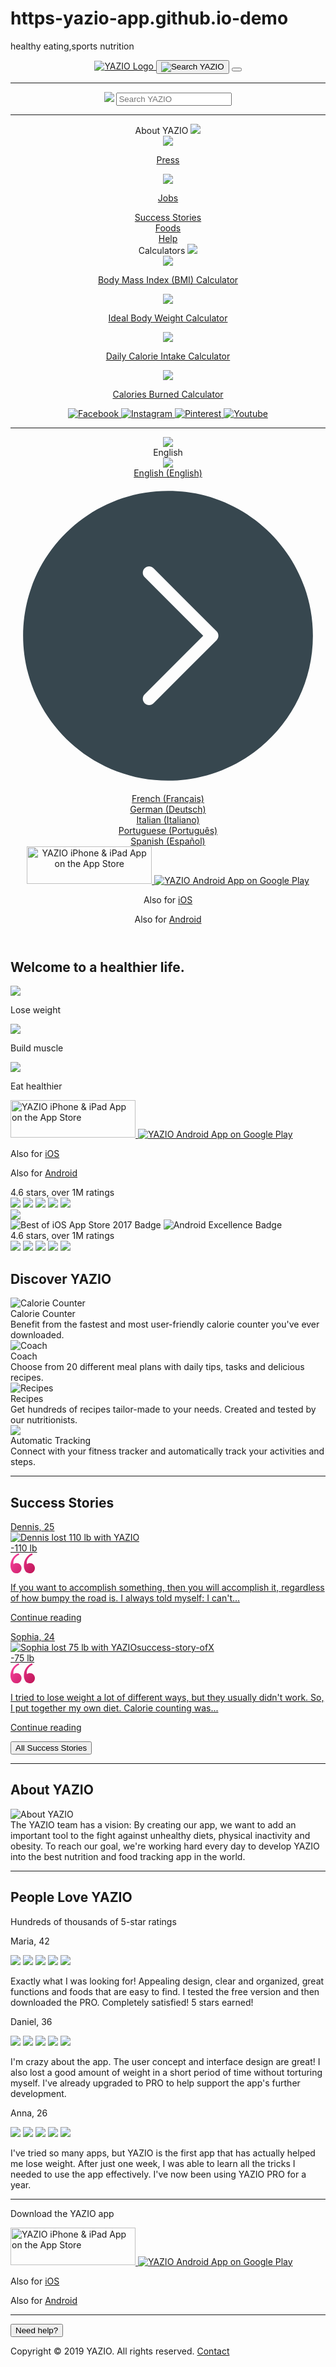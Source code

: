 # https-yazio-app.github.io-demo
healthy eating,sports nutrition
<html lang="en" class="smartbanner_show">
<head>
<meta http-equiv="content-type" content="text/html; charset=UTF-8">
<meta http-equiv="language" content="en">
<meta name="viewport" content="width=device-width, initial-scale=1 shrink-to-fit=no">
<meta name="theme-color" contents="#03a9f4">
<meta name="apple-mobile-web-app-title" content="YAZIO">
<meta name="apple-mobile-web-app-capable" content="yes">
<meta name="apple-mobile-web-app-status-bar-style" content="white">
<meta name="application-name" content="YAZIO">
<link rel="icon" href="https://www.yazio.com/favicon.ico" type="image/x-icon">
<link rel="apple-touch-icon" href="https://images.yazio.com/yz-app-icon.png">
<link rel="android-touch-icon" href="https://images.yazio.com/yz-app-icon.png">
<link rel="mask-icom" href="https://images.yazio.com/yz-app-icon.png">
<meta name="robots" content="index, follow">
<meta name="title" content="Healthy Weight Loss &amp; Eating: Lose Weight Fast with YAZIO">
<meta name="description" content="YAZIO is your app for healthy eating and weight loss. With YAZIO you lose weight fast and stay happy longer! 100% free. Welcome to a healthier life!">
<meta name="yazio-apple-itunes-app" content="app-id=946099227">
<meta name="yazio-google-play-app" content="app-id=com.yazio.android&amp;referrer=utm_source%3Dyazio.com%26utm_medium%3Dapp-banner">
<meta property="og:site_name" content="YAZIO">
<meta property="og:url" content="https://www.yazio.com/en">
<meta property="og:image" content="https://images.yazio.com/yz-app-icon.png">
<meta property="og:type" content="website">
<meta property="og:description" content="YAZIO is your app for healthy eating and weight loss. With YAZIO you lose weight fast and stay happy longer! 100% free. Welcome to a healthier life!">
<meta property="og:title" content="Healthy Weight Loss &amp; Eating: Lose Weight Fast with YAZIO">
<link rel="canonical" href="https://www.yazio.com/en">
<link rel="alternate" href="https://www.yazio.com/en" hreflang="en">
<link rel="alternate" href="https://www.yazio.com/fr" hreflang="fr">
<link rel="alternate" href="https://www.yazio.com/de" hreflang="de">
<link rel="alternate" href="https://www.yazio.com/it" hreflang="it">
<link rel="alternate" href="https://www.yazio.com/pt" hreflang="pt">
<link rel="alternate" href="https://www.yazio.com/es" hreflang="es">
<title>Healthy Weight Loss &amp; Eating: Lose Weight Fast with YAZIO</title>
<link href="https://www.yazio.com/assets/main-scripts-v2-ce97f482.css" rel="stylesheet">
<link rel="stylesheet" href="https://www.yazio.com/assets/asyncrubik-280476af.css" media="all"><script type="text/javascript" async="" src="https://www.googleadservices.com/pagead/conversion_async.js"></script><script type="text/javascript" async="" src="https://www.google-analytics.com/gtm/js?id=GTM-T9JCGNZ&amp;cid=803692244.1576674757"></script><script async="" src="https://www.google-analytics.com/analytics.js"></script><script id="asyncfont">
    /*!
     loadCSS: load a CSS file asynchronously.
     [c]2014 @scottjehl, Filament Group, Inc.
     Licensed MIT
     */
    function loadCSS(e,n,o,t){"use strict";var d=window.document.createElement("link"),i=n||window.document.getElementsByTagName("script")[0],s=window.document.styleSheets;return d.rel="stylesheet",d.href=e,d.media="only x",t&&(d.onload=t),i.parentNode.insertBefore(d,i),d.onloadcssdefined=function(n){for(var o,t=0;t<s.length;t++)s[t].href&&s[t].href.indexOf(e)>-1&&(o=!0);o?n():setTimeout(function(){d.onloadcssdefined(n)})},d.onloadcssdefined(function(){d.media=o||"all"}),d}
        loadCSS("https://www.yazio.com/assets/asyncrubik-280476af.css", document.getElementById('asyncfont'));
</script>
<script type="text/javascript">
    (function(i,s,o,g,r,a,m){i['GoogleAnalyticsObject']=r;i[r]=i[r]||function(){
        (i[r].q=i[r].q||[]).push(arguments)},i[r].l=1*new Date();a=s.createElement(o),
        m=s.getElementsByTagName(o)[0];a.async=1;a.src=g;m.parentNode.insertBefore(a,m)
    })(window,document,'script','https://www.google-analytics.com/analytics.js','ga');

    ga('create', 'UA-6126022-1', 'auto');
    ga('require', 'GTM-T9JCGNZ');
    ga('send', 'pageview');
    ga('set', 'anonymizeIp', true);

</script> 
<script async="" src="https://www.googletagmanager.com/gtag/js?id=AW-1033578364"></script>
<script>
    window.dataLayer = window.dataLayer || [];
    function gtag(){dataLayer.push(arguments);}
    gtag('js', new Date());

    gtag('config', 'AW-1033578364');
</script>
<script src="https://googleads.g.doubleclick.net/pagead/viewthroughconversion/1033578364/?random=1577212562034&amp;cv=9&amp;fst=1577212562034&amp;num=1&amp;bg=ffffff&amp;guid=ON&amp;resp=GooglemKTybQhCsO&amp;u_h=1080&amp;u_w=1920&amp;u_ah=1005&amp;u_aw=1920&amp;u_cd=24&amp;u_his=2&amp;u_tz=360&amp;u_java=false&amp;u_nplug=3&amp;u_nmime=4&amp;gtm=2oac61&amp;sendb=1&amp;ig=1&amp;data=event%3Dgtag.config&amp;frm=0&amp;url=https%3A%2F%2Fwww.yazio.com%2Fen&amp;ref=https%3A%2F%2Fwww.yazio.com%2F&amp;tiba=Healthy%20Weight%20Loss%20%26%20Eating%3A%20Lose%20Weight%20Fast%20with%20YAZIO&amp;hn=www.googleadservices.com&amp;async=1&amp;rfmt=3&amp;fmt=4"></script></head>
<body>
<header>
<nav class="navbar fixed-top">
<div class="container">
<a class="" href="https://www.yazio.com/en">
<img src="https://assets.yazio.com/frontend/images/yazio-logo.svg" class="navbar-brand header-brand_v2" alt="YAZIO Logo" type="image/svg+xml">
</a>
<button class="navbar-toggler search-button_v2 on">
<img src="https://assets.yazio.com/frontend/images/icons.svg#icon-search" class="icon-svg" alt="Search YAZIO" type="image/svg+xml">
</button>
<button class="navbar-toggler menu-button_v2 hamburger hamburger--slider" type="button">
<span class="hamburger-box">
<span class="hamburger-inner"></span>
</span>
</button>
<div class="navbar-collapse full-width hidden" id="navbarCollapseContent">
<div class="navbar-nav mr-auto mt-lg-0">
<div class="row">
<div class="col-xs-12 col-sm-12 col-md-12 col-lg-12">
<hr class="top-separator-line_v2">
<form action="https://www.yazio.com/en/search" method="get" class="form-inline my-2 my-lg-0 form-group has-search">
<img src="https://assets.yazio.com/frontend/images/icons.svg#icon-search" class="icon-svg search-icon" role="presentation" type="image/svg+xml">
<input type="text" id="q" name="q" class="form-control" value="" placeholder="Search YAZIO" required="required">
</form>
<hr class="search-separator-line_v2">
</div>
<div class="col-xs-12 col-sm-12 col-md-12 col-lg-3">
<div class="nav-item active">
<div class="nav-link" href="#" id="navbarAboutUsDropdownLink" data-toggle="dropdown" aria-haspopup="true" aria-expanded="false">
About YAZIO
<img src="https://assets.yazio.com/frontend/images/icons.svg#icon-chevron-right" class="icon-svg dropdown-toggle" role="presentation" type="image/svg+xml">
</div>
<div class="dropdown-menu js-desktop-auto-expand" aria-labelledby="navbarAboutUsDropdownLink">
<a class="dropdown-item font-body" href="http://press.yazio.com/en" target="_blank">
<img class="icon-svg icon-chevron-right-dropdown" src="https://assets.yazio.com/frontend/images/icons.svg#icon-chevron-right" role="presentation"> <p class="font-body d-inline p-0">Press</p>
</a>
<a class="dropdown-item font-body" href="http://jobs.yazio.com/" target="_blank">
<img class="icon-svg icon-chevron-right-dropdown" src="https://assets.yazio.com/frontend/images/icons.svg#icon-chevron-right" role="presentation"> <p class="font-body d-inline p-0">Jobs</p>
</a>
</div>
</div>
</div>
<div class="col-xs-12 col-sm-12 col-md-12 col-lg-3">
<div class="nav-item">
<a class="nav-link" href="https://www.yazio.com/en/success-stories">Success Stories</a>
</div>
<div class="nav-item">
<a class="nav-link" href="https://www.yazio.com/en/foods">Foods</a>
</div>
<div class="nav-item">
<a class="nav-link" href="https://help.yazio.com/hc/en-us" target="_blank">Help</a>
</div>
</div>
<div class="col-xs-12 col-sm-12 col-md-12 col-lg-3">
<div class="nav-item active">
<div class="nav-link" href="#" id="navbarCalculatorsDropdownLink" data-toggle="dropdown" aria-haspopup="false" aria-expanded="false">
Calculators
<img src="https://assets.yazio.com/frontend/images/icons.svg#icon-chevron-right" class="icon-svg dropdown-toggle" role="presentation" type="image/svg+xml">
</div>
<div class="dropdown-menu js-desktop-auto-expand" aria-labelledby="navbarCalculatorsDropdownLink">
<a class="dropdown-item font-body" href="https://www.yazio.com/en/bmi-calculator">
<img class="icon-svg icon-chevron-right-dropdown" src="https://assets.yazio.com/frontend/images/icons.svg#icon-chevron-right" role="presentation"> <p class="font-body d-inline p-0">Body Mass Index (BMI) Calculator</p>
</a>
<a class="dropdown-item font-body" href="https://www.yazio.com/en/ideal-weight-calculator">
<img class="icon-svg icon-chevron-right-dropdown" src="https://assets.yazio.com/frontend/images/icons.svg#icon-chevron-right" role="presentation"> <p class="font-body d-inline p-0">Ideal Body Weight Calculator</p>
</a>
<a class="dropdown-item font-body" href="https://www.yazio.com/en/calorie-intake-calculator">
<img class="icon-svg icon-chevron-right-dropdown" src="https://assets.yazio.com/frontend/images/icons.svg#icon-chevron-right" role="presentation"> <p class="font-body d-inline p-0">Daily Calorie Intake Calculator</p>
</a>
<a class="dropdown-item font-body" href="https://www.yazio.com/en/calories-burned-calculator">
<img class="icon-svg icon-chevron-right-dropdown" src="https://assets.yazio.com/frontend/images/icons.svg#icon-chevron-right" role="presentation"> <p class="font-body d-inline p-0">Calories Burned Calculator</p>
</a>
</div>
</div>
</div>
<div class="col-xs-12 col-sm-12 col-md-12 col-lg-3 d-flex flex-column">
<div class="social-icons_v2">
<a href="https://www.facebook.com/yazio" class="text-decoration-none" target="_blank" onclick="ga('send', 'event', 'SocialIcons', 'Menu', 'Facebook');">
<img src="https://assets.yazio.com/frontend/images/icons.svg#icon-facebook" class="icon-svg" alt="Facebook" type="image/svg+xml">
</a>
<a href="https://www.instagram.com/yazio/" class="text-decoration-none" target="_blank" onclick="ga('send', 'event', 'SocialIcons', 'Menu', 'Instagram');">
<img src="https://assets.yazio.com/frontend/images/icons.svg#icon-instagram" class="icon-svg" alt="Instagram" type="image/svg+xml">
</a>
<a href="https://www.pinterest.com/Yazio/" class="text-decoration-none" target="_blank" onclick="ga('send', 'event', 'SocialIcons', 'Menu', 'Pinterest');">
<img src="https://assets.yazio.com/frontend/images/icons.svg#icon-pinterest" class="icon-svg" alt="Pinterest" type="image/svg+xml">
 </a>
<a href="https://www.youtube.com/channel/UCsZl0cWcGS9w6fT7er-uf9w" class="text-decoration-none" target="_blank" onclick="ga('send', 'event', 'SocialIcons', 'Menu', 'Youtube');">
<img src="https://assets.yazio.com/frontend/images/icons.svg#icon-youtube" class="icon-svg clear-margin-right" alt="Youtube" type="image/svg+xml">
</a>
</div>
<hr class="menu-footer-separator">
<div class="navigation-footer_v2">
<div class="language-select-wrapper_v2">
<div class="dropup">
<a class="dropdown-toggle nav-item d-flex" id="language-select-dropdown" data-toggle="dropdown" aria-haspopup="true" aria-expanded="true">
<img src="https://assets.yazio.com/frontend/images/icons.svg#icon-globe" class="icon-svg globe-icon" role="presentation" type="image/svg+xml">
<div class="selected-language_v2 font-body" id="language-select-label">English</div>
<img src="https://assets.yazio.com/frontend/images/icons.svg#icon-chevron-right" class="icon-svg dropdown-toggle" type="image/svg+xml">
</a>
<div class="dropdown-menu language-select-dropdown_v2" aria-labelledby="language-select-dropdown">
<div class="flex-column">
<div class="d-flex flex-row language-dropdown-item_v2">
<a class="dropdown-item font-body" href="https://www.yazio.com/en" onclick="ga('send', 'event', 'LanguageSwitcher', 'Click', 'en');">
<div class="font-body d-inline p-0" role="button" aria-pressed="true">
English (English)
</div>
</a>
<svg class="icon-svg selected-language-chevron" fill="#37474f" viewBox="0 0 50 50">
<g id="icon-chevron-circle-right" class="icon">
<path d="M23,0 C10.316406,0 0,10.316406 0,23 C0,35.683594 10.316406,46 23,46 C35.683594,46 46,35.683594 46,23 C46,10.316406 35.683594,0 23,0 Z M30.707031,23.707031 L20.707031,33.707031 C20.511719,33.902344 20.257813,34.0000002 20.0000002,34.0000002 C19.742188,34.0000002 19.488281,33.902344 19.292969,33.707031 C18.902344,33.316406 18.902344,32.683594 19.292969,32.292969 L28.585938,23.0000002 L19.292969,13.707031 C18.902344,13.316406 18.902344,12.683594 19.292969,12.292969 C19.683594,11.902344 20.316406,11.902344 20.707031,12.292969 L30.707031,22.292969 C31.097656,22.683594 31.097656,23.316406 30.707031,23.707031 Z" transform="translate(2 2)"></path>
</g>
</svg>
</div>
</div>
<div class="flex-column">
<div class="d-flex flex-row language-dropdown-item_v2">
<a class="dropdown-item font-body" href="https://www.yazio.com/fr" onclick="ga('send', 'event', 'LanguageSwitcher', 'Click', 'fr');">
<div class="font-body d-inline p-0" role="button" aria-pressed="false">
French (Français)
</div>
</a>
</div>
</div>
<div class="flex-column">
<div class="d-flex flex-row language-dropdown-item_v2">
<a class="dropdown-item font-body" href="https://www.yazio.com/de" onclick="ga('send', 'event', 'LanguageSwitcher', 'Click', 'de');">
<div class="font-body d-inline p-0" role="button" aria-pressed="false">
German (Deutsch)
</div>
</a>
</div>
</div>
<div class="flex-column">
<div class="d-flex flex-row language-dropdown-item_v2">
<a class="dropdown-item font-body" href="https://www.yazio.com/it" onclick="ga('send', 'event', 'LanguageSwitcher', 'Click', 'it');">
<div class="font-body d-inline p-0" role="button" aria-pressed="false">
Italian (Italiano)
</div>
</a>
</div>
</div>
<div class="flex-column">
<div class="d-flex flex-row language-dropdown-item_v2">
<a class="dropdown-item font-body" href="https://www.yazio.com/pt" onclick="ga('send', 'event', 'LanguageSwitcher', 'Click', 'pt');">
<div class="font-body d-inline p-0" role="button" aria-pressed="false">
Portuguese (Português)
</div>
</a>
</div>
</div>
<div class="flex-column">
<div class="d-flex flex-row language-dropdown-item_v2">
<a class="dropdown-item font-body" href="https://www.yazio.com/es" onclick="ga('send', 'event', 'LanguageSwitcher', 'Click', 'es');">
<div class="font-body d-inline p-0" role="button" aria-pressed="false">
Spanish (Español)
</div>
</a>
</div>
</div>
</div>
</div>
</div>
<div class="store-badges_v2">
<a href="https://itunes.apple.com/app/apple-store/id946099227?pt=9774818&amp;ct=yaziocom-menu&amp;mt=8" class="js-ios-badge-link" target="_blank" onclick="ga('send', 'event', 'AppStore', 'Menu', 'iOS')">
<img src="https://assets.yazio.com/frontend/images/button-app-store-en.svg" alt="YAZIO iPhone &amp; iPad App on the App Store" title="YAZIO iPhone &amp; iPad App on the App Store" id="store-badges-menu-ios" class="store-img_v2 mini br-4" width="200" height="60" type="image/svg+xml">
</a>
<a href="https://play.google.com/store/apps/details?id=com.yazio.android&amp;referrer=utm_source%3Dyaziocom%26utm_medium%3Dbadge%26utm_campaign%3Dmenu%26anid%3Dadmob" class="js-android-badge-link" target="_blank" onclick="ga('send', 'event', 'AppStore', 'Menu', 'Android')">
<img src="https://assets.yazio.com/frontend/images/button-play-store-en.svg" alt="YAZIO Android App on Google Play" title="YAZIO Android App on Google Play" id="store-badges-menu-android" class="store-badge-ml mini" type="image/svg+xml">
</a>
 <p class="alt-store-ios hidden font-caption mt-2 text-center d-lg-none clear-margin-bottom">Also for <a class="textlink light font-caption" target="_blank" href="https://itunes.apple.com/app/apple-store/id946099227&amp;ct=yaziocom-menu&amp;mt=8">iOS</a></p>
<p class="alt-store-android hidden font-caption mt-2 text-center d-lg-none clear-margin-bottom">Also for <a class="textlink light font-caption" target="_blank" href="https://play.google.com/store/apps/details?id=com.yazio.android&amp;referrer=utm_source%3Dyaziocom%26utm_medium%3Dbadge%26utm_campaign%3Dmenu%26anid%3Dadmob">Android</a></p>
</div>
</div>
</div>
<div class="spacer-below-footer"></div>
</div>
</div>
</div>
</div>
</nav>
</header>
<main>
<section class="navigation-y-offset frontpage-header-container_v2">
<div class="container">
<div class="row">
<div class="col-12 col-sm-12 col-md-12 col-lg-4 mt-auto mb-auto d-flex flex-column justify-content-center">
<h1 class="mt-lg-0 mb-lg-0 clear-hypenation">Welcome to a healthier life.</h1>
<div class="list-feature-container_v2">
<div class="list-feature_v2">
<img class="icon-svg" src="https://assets.yazio.com/frontend/images/icons.svg#icon-ok-filled" type="image/svg+xml" role="presentation">
<p class="d-inline font-body">Lose weight</p>
</div>
<div class="list-feature_v2">
<img class="icon-svg" src="https://assets.yazio.com/frontend/images/icons.svg#icon-ok-filled" type="image/svg+xml" role="presentation">
<p class="d-inline font-body">Build muscle</p>
</div>
<div class="list-feature_v2">
<img class="icon-svg" src="https://assets.yazio.com/frontend/images/icons.svg#icon-ok-filled" type="image/svg+xml" role="presentation">
<p class="d-inline font-body">Eat healthier</p>
</div>
</div>
<div class="store-badges_v2 margin-top-32">
<a href="https://itunes.apple.com/app/apple-store/id946099227?pt=9774818&amp;ct=yaziocom-homepage&amp;mt=8" class="js-ios-badge-link" target="_blank" onclick="ga('send', 'event', 'AppStore', 'Homepage', 'iOS')">
<img src="https://assets.yazio.com/frontend/images/button-app-store-en.svg" alt="YAZIO iPhone &amp; iPad App on the App Store" title="YAZIO iPhone &amp; iPad App on the App Store" id="store-badges-home-ios" class="store-img_v2 small" width="200" height="60" type="image/svg+xml">
</a>
<a href="https://play.google.com/store/apps/details?id=com.yazio.android&amp;referrer=utm_source%3Dyaziocom%26utm_medium%3Dbadge%26utm_campaign%3Dhomepage%26anid%3Dadmob" class="js-android-badge-link" target="_blank" onclick="ga('send', 'event', 'AppStore', 'Homepage', 'Android')">
<img src="https://assets.yazio.com/frontend/images/button-play-store-en.svg" alt="YAZIO Android App on Google Play" title="YAZIO Android App on Google Play" id="store-badges-home-android" class="small store-badge-ml" type="image/svg+xml">
</a>
<p class="alt-store-ios hidden font-caption mt-2 text-center d-lg-none clear-margin-bottom">Also for <a class="textlink light font-caption" target="_blank" href="https://itunes.apple.com/app/apple-store/id946099227&amp;ct=yaziocom-homepage&amp;mt=8">iOS</a></p>
<p class="alt-store-android hidden font-caption mt-2 text-center d-lg-none clear-margin-bottom">Also for <a class="textlink light font-caption" target="_blank" href="https://play.google.com/store/apps/details?id=com.yazio.android&amp;referrer=utm_source%3Dyaziocom%26utm_medium%3Dbadge%26utm_campaign%3Dhomepage%26anid%3Dadmob">Android</a></p>
</div>
</div>
<div class="col-12 col-sm-12 col-md-12 col-lg-5 iphone-rating-container">
<div class="line-with-text-wrapper frontpage-ratings-mobile_v2">
<div class="text font-body">4.6 stars, over 1M ratings</div>
<span class="star-rating_v2">
<img class="icon-svg icon-star-rating_v2" src="https://assets.yazio.com/frontend/images/icons.svg#icon-star-filled" type="image/svg+xml">
<img class="icon-svg icon-star-rating_v2" src="https://assets.yazio.com/frontend/images/icons.svg#icon-star-filled" type="image/svg+xml">
<img class="icon-svg icon-star-rating_v2" src="https://assets.yazio.com/frontend/images/icons.svg#icon-star-filled" type="image/svg+xml">
<img class="icon-svg icon-star-rating_v2" src="https://assets.yazio.com/frontend/images/icons.svg#icon-star-filled" type="image/svg+xml">
<img class="icon-svg icon-star-rating_v2" src="https://assets.yazio.com/frontend/images/icons.svg#icon-star-half-filled" type="image/svg+xml">
</span>
</div>
<div class="frontpage-movie-teaser_v2" id="main-phone-mockup-wrapper"><img class="app-screen-phone_v2" src="https://images.yazio.com/frontend/mockup-iphone-6-5-diary-en.png?w=320"></div>
</div>
<div class="col-12 col-sm-12 col-md-12 col-lg-3 frontpage-badges-wrapper_v2">
<div class="excellence-badges">
<img class="badge-icon" src="https://assets.yazio.com/frontend/images/badge-app-store-best-of-2017.svg" type="image/svg+xml" alt="Best of iOS App Store 2017 Badge">
<img class="badge-icon second-badge" src="https://assets.yazio.com/frontend/images/badge-android-excellence.svg" type="image/svg+xml" alt="Android Excellence Badge">
<div class="frontpage-ratings-desktop_v2 mt-5">
<div class="text font-body">4.6 stars, over 1M ratings</div>
<span class="star-rating_v2">
<img class="icon-svg icon-star-rating_v2" src="https://assets.yazio.com/frontend/images/icons.svg#icon-star-filled" type="image/svg+xml">
<img class="icon-svg icon-star-rating_v2" src="https://assets.yazio.com/frontend/images/icons.svg#icon-star-filled" type="image/svg+xml">
<img class="icon-svg icon-star-rating_v2" src="https://assets.yazio.com/frontend/images/icons.svg#icon-star-filled" type="image/svg+xml">
<img class="icon-svg icon-star-rating_v2" src="https://assets.yazio.com/frontend/images/icons.svg#icon-star-filled" type="image/svg+xml">
<img class="icon-svg icon-star-rating_v2" src="https://assets.yazio.com/frontend/images/icons.svg#icon-star-half-filled" type="image/svg+xml">
</span>
</div>
</div>
</div>
</div>
</div>
</section>
<section class="container frontpage-meet-yazio">
<div class="row tile-wrapper">
<div class="col-12 d-flex justify-content-center">
<h2>Discover YAZIO</h2>
</div>
<div class="col-12 col-sm-12 col-md-6 col-lg-3 d-flex justify-content-center tile-container">
<div class="tile-first">
<picture data-alt="Calorie Counter" data-default-src="https://images.yazio.com/frontend/function-calorie-counter-en.png?w=250">
<source srcset="https://images.yazio.com/frontend/function-calorie-counter-en.png?w=250,
                                https://images.yazio.com/frontend/function-calorie-counter-en.png?w=500 2x">
<img src="https://images.yazio.com/frontend/function-calorie-counter-en.png?w=259" alt="Calorie Counter" title="Calorie Counter" class="tile-image">
</picture>
 <div class="text-container ">
<div class="font-subtitle">Calorie Counter</div>
<div class="font-body">Benefit from the fastest and most user-friendly calorie counter you've ever downloaded.</div>
</div>
</div>
</div>
<div class="col-12 col-sm-12 col-md-6 col-lg-3 d-flex justify-content-center tile-container">
<div class="tile">
<picture data-alt="Coach" data-default-src="https://images.yazio.com/frontend/function-coach-en.png?w=250">
<source srcset="https://images.yazio.com/frontend/function-coach-en.png?w=250,
                                https://images.yazio.com/frontend/function-coach-en.png?w=500 2x">
<img src="https://images.yazio.com/frontend/function-coach-en.png?w=259" alt="Coach" title="Coach" class="tile-image">
</picture>
<div class="text-container ">
<div class="font-subtitle">Coach</div>
<div class="font-body">Choose from 20 different meal plans with daily tips, tasks and delicious recipes.</div>
</div>
</div>
</div>
<div class="col-12 col-sm-12 col-md-6 col-lg-3 mt-0 mt-md-4 mt-lg-0 d-flex justify-content-center tile-container">
<div class="tile">
<picture data-alt="Recipes" data-default-src="https://images.yazio.com/frontend/function-recipes-en.png?w=250">
<source srcset="https://images.yazio.com/frontend/function-recipes-en.png?w=250,
                                https://images.yazio.com/frontend/function-recipes-en.png?w=500 2x">
<img src="https://images.yazio.com/frontend/function-recipes-en.png?w=259" alt="Recipes" title="Recipes" class="tile-image">
</picture>
<div class="text-container ">
<div class="font-subtitle">Recipes</div>
<div class="font-body">Get hundreds of recipes tailor-made to your needs. Created and tested by our nutritionists.</div>
</div>
</div>
</div>
<div class="col-12 col-sm-12 col-md-6 col-lg-3 mt-0 mt-md-4 mt-lg-0 d-flex justify-content-center tile-container">
<div class="tile">
<div id="automatic-tracking-img-wrapper"><img class="tile-image last-image" src="https://images.yazio.com/frontend/function-automatic-tracking-ios.png?w=500"></div>
<div class="text-container last-text-block">
<div class="font-subtitle">Automatic Tracking</div>
<div class="font-body">Connect with your fitness tracker and automatically track your activities and steps.</div>
</div>
</div>
</div>
</div>
<hr>
</section>
<section class="container frontpage-success-stories_v2">
<div class="row">
<div class="col-12 d-flex justify-content-center">
<h2>Success Stories</h2>
</div>
</div>
<div class="row mt-0">
<div class="col-12 col-sm-12 col-md-6 col-lg-6 success-story">
<a href="https://www.yazio.com/en/success-stories/1-success-story-of-dennis.html" class="text-decoration-none" onclick="ga('send', 'event', 'SuccessStory', 'FrontpageTeaser', '1')">
<article>
<div class="title">
<span class="title textlink">Dennis, 25</span>
</div>
<div class="image-before-after-container">
<picture data-alt="Dennis lost 110 lb with YAZIO" data-default-src="https://images.yazio.com/frontend/success-stories/en/1-success-story-dennis.jpg?w=357">
<source srcset="
                        https://images.yazio.com/frontend/success-stories/en/1-success-story-dennis.jpg?w=357,
                        https://images.yazio.com/frontend/success-stories/en/1-success-story-dennis.jpg?w=714 2x">
<img src="https://images.yazio.com/frontend/success-stories/en/1-success-story-dennis.jpg?w=720" alt="Dennis lost 110 lb with YAZIO" title="Dennis lost 110 lb with YAZIO" class="teaser-image">
</picture>
<div class="weight-pill font-subtitle">-110 lb</div>
</div>
</article>
<div class="quote-container_v2">
<svg class="quote_sign_v2" width="39px" height="32px" viewBox="0 0 39 32" version="1.1" xmlns="http://www.w3.org/2000/svg">
<defs>
<linearGradient x1="0%" y1="83.6584186%" x2="100%" y2="16.3415814%" id="linearGradient-1">
<stop stop-color="#F6409C" offset="0%"></stop>
<stop stop-color="#C2185B" offset="100%"></stop>
</linearGradient>
</defs>
<g id="Page-1" stroke="none" stroke-width="1" fill="none" fill-rule="evenodd">
<g id="user-quote-en" transform="translate(19.500000, 16.500000) scale(1, -1) translate(-19.500000, -16.500000) translate(-1.000000, 0.000000)" fill="url(#linearGradient-1)">
<path d="M37.67,3.35 C39.2058903,4.87598522 40.048184,6.96545194 40,9.13 C40.0868902,11.3278663 39.240562,13.4600322 37.67,15 C36.1513436,16.4694212 34.1129873,17.2782928 32,17.25 C30.3000377,17.2706832 28.6481822,16.6857987 27.34,15.6 C27.0772523,16.4650547 26.9523892,17.3660941 26.97,18.27 C27.048488,20.9378241 28.0484901,23.4961334 29.8,25.51 C31.566513,27.7855549 33.8823165,29.574883 36.53,30.71 L35.35,33 C31.3742208,31.3028649 27.9840753,28.4760051 25.6,24.87 C23.4486711,21.4499284 22.3337687,17.4800425 22.39,13.44 C22.2943169,10.5002598 23.0365104,7.59391325 24.53,5.06 C26.064244,2.41561744 28.9464953,0.849092645 32,1 C34.1335515,0.966071642 36.1859925,1.81673063 37.67,3.35 L37.67,3.35 Z M16.29,3.35 C17.8222243,4.87766873 18.6608178,6.96692335 18.61,9.13 C18.7007633,11.3265711 17.8579609,13.4590065 16.29,15 C14.7517032,16.4733053 12.6893774,17.2723216 10.56,17.22 C8.86651835,17.251107 7.21755998,16.6766312 5.91,15.6 C5.63879577,16.4633717 5.51043915,17.365246 5.53,18.27 C5.60848796,20.9378241 6.60849007,23.4961334 8.36,25.51 C10.126513,27.7855549 12.4423165,29.574883 15.09,30.71 L14,33 C10.0276153,31.2973237 6.63891618,28.47167 4.25,24.87 C2.08460625,21.4542439 0.955724128,17.4840523 1,13.44 C0.904316907,10.5002598 1.64651043,7.59391325 3.14,5.06 C4.66744963,2.43374148 7.5246193,0.870384495 10.56,1 C12.7135883,0.952969871 14.7895909,1.80438456 16.29,3.35 L16.29,3.35 Z" id="Shape"></path>
</g>
</g>
</svg>
<p class="font-body d-inline">
If you want to accomplish something, then you will accomplish it, regardless of how bumpy the road is. I always told myself: I can't...
</p><p class="textlink light">Continue reading</p>
<p></p>
</div>
</a>
</div>
<div class="col-12 col-sm-12 col-md-6 col-lg-6 success-story">
<a href="https://www.yazio.com/en/success-stories/2-success-story-of-sophia.html" class="text-decoration-none" onclick="ga('send', 'event', 'SuccessStory', 'FrontpageTeaser', '2')">
<article>
<div class="title">
<span class="title textlink">Sophia, 24</span>
</div>
<div class="image-before-after-container">
<picture data-alt="Sophia lost 75 lb with YAZIOsuccess-story-ofX" data-default-src="https://images.yazio.com/frontend/success-stories/en/2-success-story-sophia.jpg?w=357">
<source srcset="
                        https://images.yazio.com/frontend/success-stories/en/2-success-story-sophia.jpg?w=357,
                        https://images.yazio.com/frontend/success-stories/en/2-success-story-sophia.jpg?w=714 2x">
<img src="https://images.yazio.com/frontend/success-stories/en/2-success-story-sophia.jpg?w=720" alt="Sophia lost 75 lb with YAZIOsuccess-story-ofX" title="Sophia lost 75 lb with YAZIOsuccess-story-ofX" class="teaser-image">
</picture>
<div class="weight-pill font-subtitle">-75 lb</div>
</div>
</article>
<div class="quote-container_v2">
<svg class="quote_sign_v2" width="39px" height="32px" viewBox="0 0 39 32" version="1.1" xmlns="http://www.w3.org/2000/svg">
<defs>
<linearGradient x1="0%" y1="83.6584186%" x2="100%" y2="16.3415814%" id="linearGradient-1">
<stop stop-color="#F6409C" offset="0%"></stop>
<stop stop-color="#C2185B" offset="100%"></stop>
</linearGradient>
</defs>
<g id="Page-1" stroke="none" stroke-width="1" fill="none" fill-rule="evenodd">
<g id="user-quote-en" transform="translate(19.500000, 16.500000) scale(1, -1) translate(-19.500000, -16.500000) translate(-1.000000, 0.000000)" fill="url(#linearGradient-1)">
<path d="M37.67,3.35 C39.2058903,4.87598522 40.048184,6.96545194 40,9.13 C40.0868902,11.3278663 39.240562,13.4600322 37.67,15 C36.1513436,16.4694212 34.1129873,17.2782928 32,17.25 C30.3000377,17.2706832 28.6481822,16.6857987 27.34,15.6 C27.0772523,16.4650547 26.9523892,17.3660941 26.97,18.27 C27.048488,20.9378241 28.0484901,23.4961334 29.8,25.51 C31.566513,27.7855549 33.8823165,29.574883 36.53,30.71 L35.35,33 C31.3742208,31.3028649 27.9840753,28.4760051 25.6,24.87 C23.4486711,21.4499284 22.3337687,17.4800425 22.39,13.44 C22.2943169,10.5002598 23.0365104,7.59391325 24.53,5.06 C26.064244,2.41561744 28.9464953,0.849092645 32,1 C34.1335515,0.966071642 36.1859925,1.81673063 37.67,3.35 L37.67,3.35 Z M16.29,3.35 C17.8222243,4.87766873 18.6608178,6.96692335 18.61,9.13 C18.7007633,11.3265711 17.8579609,13.4590065 16.29,15 C14.7517032,16.4733053 12.6893774,17.2723216 10.56,17.22 C8.86651835,17.251107 7.21755998,16.6766312 5.91,15.6 C5.63879577,16.4633717 5.51043915,17.365246 5.53,18.27 C5.60848796,20.9378241 6.60849007,23.4961334 8.36,25.51 C10.126513,27.7855549 12.4423165,29.574883 15.09,30.71 L14,33 C10.0276153,31.2973237 6.63891618,28.47167 4.25,24.87 C2.08460625,21.4542439 0.955724128,17.4840523 1,13.44 C0.904316907,10.5002598 1.64651043,7.59391325 3.14,5.06 C4.66744963,2.43374148 7.5246193,0.870384495 10.56,1 C12.7135883,0.952969871 14.7895909,1.80438456 16.29,3.35 L16.29,3.35 Z" id="Shape"></path>
</g>
</g>
</svg>
<p class="font-body d-inline">
I tried to lose weight a lot of different ways, but they usually didn't work. So, I put together my own diet. Calorie counting was...
</p><p class="textlink light">Continue reading</p>
<p></p>
</div>
</a>
</div>
</div>
<div class="row">
 <div class="col-12 col-sm-12 col-md-12 col-lg-12">
<a href="https://www.yazio.com/en/success-stories"><button class="button-default clear-margin-bottom clear-margin-top">All Success Stories</button></a>
</div>
</div>
<hr>
</section>
<section class="container frontpage-about-us_v2">
<div class="row">
<div class="col-12">
<h2>About YAZIO</h2>
</div>
</div>
<div class="row">
<div class="col-12 col-sm-12 col-md-6 col-lg-6 about-us-picture-column">
<div class="image_v2">
<picture data-alt="About YAZIO" data-default-src="https://images.yazio.com/frontend/team-2019-06.jpg?w=345">
<source srcset="https://images.yazio.com/frontend/team-2019-06.jpg?w=345 1x,
                                        https://images.yazio.com/frontend/team-2019-06.jpg?w=690 2x">
<img src="https://images.yazio.com/frontend/team-2019-06.jpg?w=690" alt="About YAZIO" title="About YAZIO" class="image_v2">
</picture>
</div>
</div>
<div class="col-12 col-sm-12 col-md-6 col-lg-4 about-us-text-column mt-3 mt-sm-3 mt-md-0 mt-lg-0 d-flex align-items-center">
<div class="font-body">
The YAZIO team has a vision: By creating our app, we want to add an important tool to the fight against unhealthy diets, physical inactivity and obesity. To reach our goal, we're working hard every day to develop YAZIO into the best nutrition and food tracking app in the world.
</div>
</div>
</div>
<hr>
</section>
<section class="container frontpage-user-voices_v2">
<div class="row">
<div class="col-12">
<h2 class="clear-margin-bottom">People Love YAZIO</h2>
</div>
<div class="col-12">
<p class="font-subtitle clear-margin-top clear-margin-bottom">Hundreds of thousands of 5-star ratings</p>
</div>
</div>
<div class="row">
<div class="col-12 col-sm-12 col-md-12 col-lg-4 first-story">
<article>
<p class="font-subtitle clear-margin-bottom">Maria, 42</p>
<div>
<span class="star-rating_v2">
<img class="icon-svg icon-star-rating_v2" src="https://assets.yazio.com/frontend/images/icons.svg#icon-star-filled" type="image/svg+xml">
<img class="icon-svg icon-star-rating_v2" src="https://assets.yazio.com/frontend/images/icons.svg#icon-star-filled" type="image/svg+xml">
<img class="icon-svg icon-star-rating_v2" src="https://assets.yazio.com/frontend/images/icons.svg#icon-star-filled" type="image/svg+xml">
<img class="icon-svg icon-star-rating_v2" src="https://assets.yazio.com/frontend/images/icons.svg#icon-star-filled" type="image/svg+xml">
<img class="icon-svg icon-star-rating_v2" src="https://assets.yazio.com/frontend/images/icons.svg#icon-star-filled" type="image/svg+xml">
</span>
</div>
<p class="font-body">Exactly what I was looking for! Appealing design, clear and organized, great functions and foods that are easy to find. I tested the free version and then downloaded the PRO. Completely satisfied! 5 stars earned!</p>
</article>
</div>
<div class="col-12 col-sm-12 col-md-12 col-lg-4 first-story">
<article>
<p class="font-subtitle clear-margin-bottom">Daniel, 36</p>
<div>
<span class="star-rating_v2">
<img class="icon-svg icon-star-rating_v2" src="https://assets.yazio.com/frontend/images/icons.svg#icon-star-filled" type="image/svg+xml">
<img class="icon-svg icon-star-rating_v2" src="https://assets.yazio.com/frontend/images/icons.svg#icon-star-filled" type="image/svg+xml">
<img class="icon-svg icon-star-rating_v2" src="https://assets.yazio.com/frontend/images/icons.svg#icon-star-filled" type="image/svg+xml">
<img class="icon-svg icon-star-rating_v2" src="https://assets.yazio.com/frontend/images/icons.svg#icon-star-filled" type="image/svg+xml">
<img class="icon-svg icon-star-rating_v2" src="https://assets.yazio.com/frontend/images/icons.svg#icon-star-filled" type="image/svg+xml">
</span>
</div>
<p class="font-body">I'm crazy about the app. The user concept and interface design are great! I also lost a good amount of weight in a short period of time without torturing myself. I've already upgraded to PRO to help support the app's further development.</p>
</article>
</div>
<div class="col-12 col-sm-12 col-md-12 col-lg-4 first-story">
<article>
<p class="font-subtitle clear-margin-bottom">Anna, 26</p>
<div>
<span class="star-rating_v2">
<img class="icon-svg icon-star-rating_v2" src="https://assets.yazio.com/frontend/images/icons.svg#icon-star-filled" type="image/svg+xml">
<img class="icon-svg icon-star-rating_v2" src="https://assets.yazio.com/frontend/images/icons.svg#icon-star-filled" type="image/svg+xml">
<img class="icon-svg icon-star-rating_v2" src="https://assets.yazio.com/frontend/images/icons.svg#icon-star-filled" type="image/svg+xml">
<img class="icon-svg icon-star-rating_v2" src="https://assets.yazio.com/frontend/images/icons.svg#icon-star-filled" type="image/svg+xml">
<img class="icon-svg icon-star-rating_v2" src="https://assets.yazio.com/frontend/images/icons.svg#icon-star-filled" type="image/svg+xml">
</span>
</div>
<p class="font-body">I've tried so many apps, but YAZIO is the first app that has actually helped me lose weight. After just one week, I was able to learn all the tricks I needed to use the app effectively. I've now been using YAZIO PRO for a year.</p>
</article>
</div>
</div>
</section>
</main>
<footer>
<section class="frontend-footer_v2 container ">
<hr>
<p class="font-subtitle">Download the YAZIO app</p>
<div class="store-badges_v2 mt-3">
<a href="https://itunes.apple.com/app/apple-store/id946099227?pt=9774818&amp;ct=yaziocom-footer&amp;mt=8" class="js-ios-badge-link" target="_blank" onclick="ga('send', 'event', 'AppStore', 'Footer', 'iOS')">
<img src="https://assets.yazio.com/frontend/images/button-app-store-en.svg" alt="YAZIO iPhone &amp; iPad App on the App Store" title="YAZIO iPhone &amp; iPad App on the App Store" id="store-badge-footer-ios" class="store-img_v2 small" width="200" height="60" type="image/svg+xml">
</a>
<a href="https://play.google.com/store/apps/details?id=com.yazio.android&amp;referrer=utm_source%3Dyaziocom%26utm_medium%3Dbadge%26utm_campaign%3Dfooter%26anid%3Dadmob" class="js-android-badge-link" target="_blank" onclick="ga('send', 'event', 'AppStore', 'Footer', 'Android')">
<img src="https://assets.yazio.com/frontend/images/button-play-store-en.svg" alt="YAZIO Android App on Google Play" title="YAZIO Android App on Google Play" id="store-badge-footer-android" class="small store-badge-ml" type="image/svg+xml">
</a>
<p class="alt-store-ios hidden font-caption mt-2 text-center d-lg-none clear-margin-bottom">Also for <a class="textlink light font-caption" target="_blank" href="https://itunes.apple.com/app/apple-store/id946099227&amp;ct=yaziocom-footer&amp;mt=8">iOS</a></p>
<p class="alt-store-android hidden font-caption mt-2 text-center d-lg-none clear-margin-bottom">Also for <a class="textlink light font-caption" target="_blank" href="https://play.google.com/store/apps/details?id=com.yazio.android&amp;referrer=utm_source%3Dyaziocom%26utm_medium%3Dbadge%26utm_campaign%3Dfooter%26anid%3Dadmob">Android</a></p>
</div>
<hr class="margin-bottom-32">
<div class="footer-bottom">
<a href="https://help.yazio.com/hc/en-us" target="_blank">
<button class="button-outline mt-0">Need help?</button>
</a>
<p class="font-caption  margin-top-16">Copyright © 2019 YAZIO. All rights reserved.
<a href="https://www.yazio.com/en/contact" class="textlink">
Contact
</a>
</p>
</div>
</section>
</footer>
<script src="https://www.yazio.com/assets/runtime-b43e25d4.js"></script>
<script src="https://www.yazio.com/assets/0-b4d9aecc.js"></script>
<script src="https://www.yazio.com/assets/1-13e47802.js"></script>
<script src="https://www.yazio.com/assets/main-scripts-v2-3233c5b5.js"></script>
<script src="https://www.yazio.com/assets/smart-app-banner-v2-d1dde466.js"></script>
<span id="smartapp-banner-strings" class="hidden" data-app-name="YAZIO Calorie Counter" data-app-description-android="FREE in Google Play" data-app-description-ios="FREE in the App Store" data-app-button="Install" data-app-button-download="Register for Free" data-app-button-register="system.general.label.register" data-app-rating="very good (77,416)" data-app-free-download="FREE" data-app-trimmed-frontpage=""></span>


</body></html>
